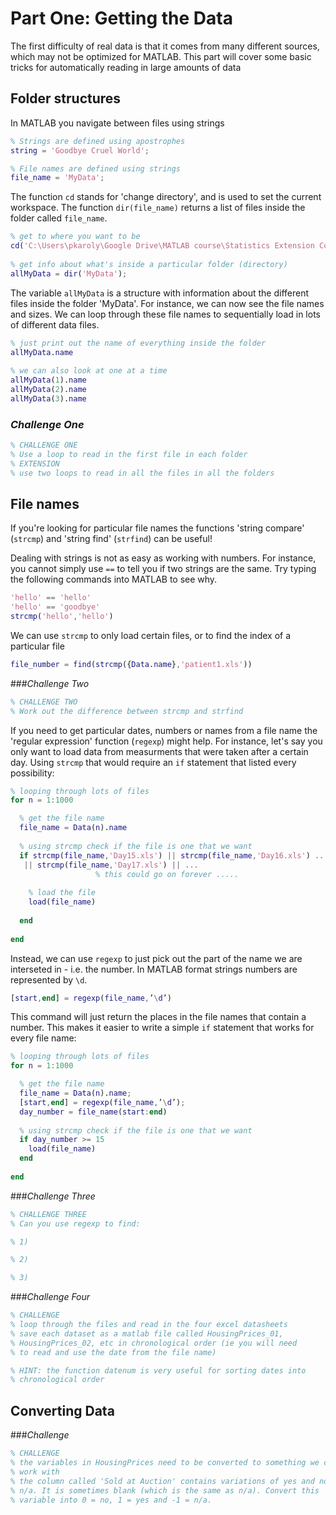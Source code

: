 # Part One: Getting the Data
 The first difficulty of real data is that it comes from many different sources, which may not be optimized for MATLAB. This part will cover some basic tricks for automatically reading in large amounts of data

## Folder structures
In MATLAB you navigate between files using strings

```Matlab
% Strings are defined using apostrophes
string = 'Goodbye Cruel World';

% File names are defined using strings
file_name = 'MyData';
```

The function `cd` stands for 'change directory', and is used to set the current workspace. 
The function `dir(file_name)` returns a list of files inside the folder called `file_name`.

```Matlab 
% get to where you want to be
cd('C:\Users\pkaroly\Google Drive\MATLAB course\Statistics Extension Course');
 
% get info about what's inside a particular folder (directory)
allMyData = dir('MyData');
```

The variable `allMyData` is a structure with information about the different files inside the folder 'MyData'. For instance, we can now see the file names and sizes. We can loop through these file names to sequentially load in lots of different data files.

```Matlab 
% just print out the name of everything inside the folder
allMyData.name
 
% we can also look at one at a time
allMyData(1).name
allMyData(2).name
allMyData(3).name
```


### *Challenge One*
```Matlab 
% CHALLENGE ONE
% Use a loop to read in the first file in each folder
% EXTENSION
% use two loops to read in all the files in all the folders
```


## File names

If you're looking for particular file names the functions 'string compare' (`strcmp`) and 'string find' (`strfind`) can be useful!

Dealing with strings is not as easy as working with numbers. For instance, you cannot simply use `==` to tell you if two strings are the same. Try typing the following commands into MATLAB to see why.

```Matlab
'hello' == 'hello'
'hello' == 'goodbye'
strcmp('hello','hello')
```

We can use `strcmp` to only load certain files, or to find the index of a particular file
```Matlab
file_number = find(strcmp({Data.name},'patient1.xls'))
```


###*Challenge Two*
``` matlab
% CHALLENGE TWO
% Work out the difference between strcmp and strfind
```

If you need to get particular dates, numbers or names from a file name the 'regular expression' function (`regexp`) might help. For instance, let's say you only want to load data from measurments that were taken after a certain day. Using `strcmp` that would require an `if` statement that listed every possibility:


```Matlab
% looping through lots of files
for n = 1:1000

  % get the file name
  file_name = Data(n).name
  
  % using strcmp check if the file is one that we want
  if strcmp(file_name,'Day15.xls') || strcmp(file_name,'Day16.xls') ...
   || strcmp(file_name,'Day17.xls') || ... 
                   % this could go on forever .....
    
    % load the file
    load(file_name)
    
  end
  
end
```

Instead, we can use `regexp` to just pick out the part of the name we are interseted in  - i.e. the number. In MATLAB format strings numbers are represented by `\d`.
```Matlab
[start,end] = regexp(file_name,’\d’)
```
This command will just return the places in the file names that contain a number. This makes it easier to write a simple `if` statement that works for every file name:

```Matlab
% looping through lots of files
for n = 1:1000

  % get the file name
  file_name = Data(n).name;
  [start,end] = regexp(file_name,’\d’);
  day_number = file_name(start:end)
  
  % using strcmp check if the file is one that we want
  if day_number >= 15
    load(file_name)
  end
  
end
```

###*Challenge Three*
```Matlab
% CHALLENGE THREE
% Can you use regexp to find:

% 1)

% 2)

% 3)
```
###*Challenge Four*

```Matlab
% CHALLENGE
% loop through the files and read in the four excel datasheets
% save each dataset as a matlab file called HousingPrices_01,
% HousingPrices_02, etc in chronological order (ie you will need
% to read and use the date from the file name)

% HINT: the function datenum is very useful for sorting dates into
% chronological order
```


## Converting Data


###*Challenge*
```matlab
% CHALLENGE
% the variables in HousingPrices need to be converted to something we can
% work with
% the column called 'Sold at Auction' contains variations of yes and no and
% n/a. It is sometimes blank (which is the same as n/a). Convert this
% variable into 0 = no, 1 = yes and -1 = n/a.
```